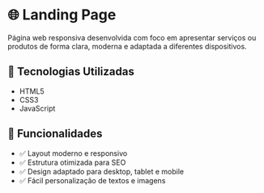 # 🌐 Landing Page

Página web responsiva desenvolvida com foco em apresentar serviços ou produtos de forma clara, moderna e adaptada a diferentes dispositivos.

## 🚀 Tecnologias Utilizadas

- HTML5
- CSS3
- JavaScript

## 🎯 Funcionalidades

- ✅ Layout moderno e responsivo
- ✅ Estrutura otimizada para SEO
- ✅ Design adaptado para desktop, tablet e mobile
- ✅ Fácil personalização de textos e imagens

